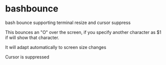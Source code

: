 # bashbounce
bash bounce supporting terminal resize and cursor suppress

This bounces an "O" over the screen, if you specify another character as $1 if will show that character.

It will adapt automatically to screen size changes

Cursor is suppressed
